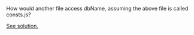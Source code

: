 
How would another file access dbName, assuming the above file is called consts.js?

  

[See solution.](https://codepen.io/ElevationPen/pen/ewYygp?editors=0010)